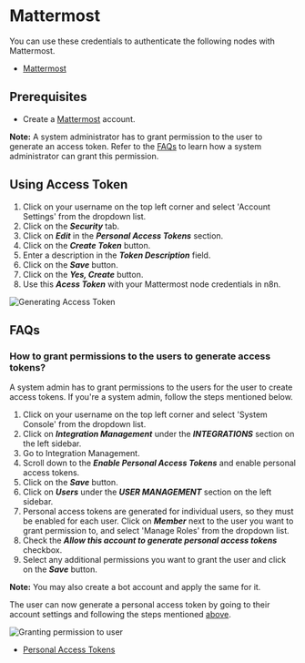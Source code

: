 # Mattermost

You can use these credentials to authenticate the following nodes with Mattermost.
- [Mattermost](/integrations/nodes/n8n-nodes-base.mattermost/)

## Prerequisites

- Create a [Mattermost](https://www.mattermost.com/) account.

**Note:** A system administrator has to grant permission to the user to generate an access token. Refer to the [FAQs](#_1-how-to-grant-permissions-to-the-users-to-generate-access-tokens) to learn how a system administrator can grant this permission.

## Using Access Token

1. Click on your username on the top left corner and select 'Account Settings' from the dropdown list.
2. Click on the ***Security*** tab.
3. Click on ***Edit*** in the ***Personal Access Tokens*** section.
4. Click on the ***Create Token*** button.
5. Enter a description in the ***Token Description*** field.
6. Click on the ***Save*** button.
7. Click on the ***Yes, Create*** button.
8. Use this ***Acess Token*** with your Mattermost node credentials in n8n.

![Generating Access Token](/_images/integrations/credentials/mattermost/using-access-token.gif)

## FAQs

### How to grant permissions to the users to generate access tokens?

A system admin has to grant permissions to the users for the user to create access tokens. If you're a system admin, follow the steps mentioned below.

1. Click on your username on the top left corner and select 'System Console' from the dropdown list.
2. Click on ***Integration Management*** under the ***INTEGRATIONS*** section on the left sidebar.
3. Go to Integration Management.
4. Scroll down to the ***Enable Personal Access Tokens*** and enable personal access tokens.
5. Click on the ***Save*** button.
6. Click on ***Users*** under the ***USER MANAGEMENT*** section on the left sidebar.
7. Personal access tokens are generated for individual users, so they must be enabled for each user. Click on ***Member*** next to the user you want to grant permission to, and select 'Manage Roles' from the dropdown list.
8. Check the ***Allow this account to generate personal access tokens*** checkbox.
9. Select any additional permissions you want to grant the user and click on the ***Save*** button.

**Note:** You may also create a bot account and apply the same for it.

The user can now generate a personal access token by going to  their account settings and following the steps mentioned [above](#using-access-token).

![Granting permission to user](/_images/integrations/credentials/mattermost/granting-permission.gif)



- [Personal Access Tokens](https://docs.mattermost.com/developer/personal-access-tokens.html)
